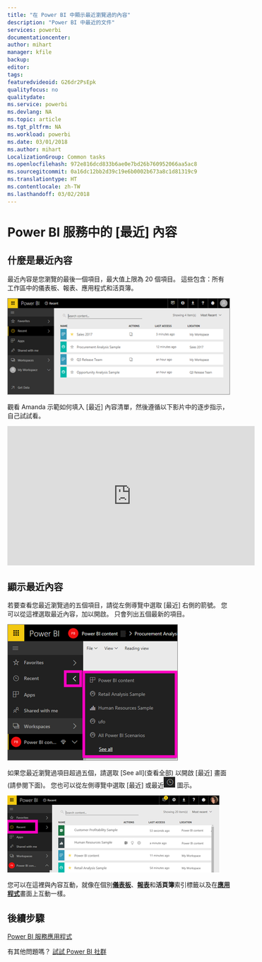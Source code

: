 ```yaml
---
title: "在 Power BI 中顯示最近瀏覽過的內容"
description: "Power BI 中最近的文件"
services: powerbi
documentationcenter: 
author: mihart
manager: kfile
backup: 
editor: 
tags: 
featuredvideoid: G26dr2PsEpk
qualityfocus: no
qualitydate: 
ms.service: powerbi
ms.devlang: NA
ms.topic: article
ms.tgt_pltfrm: NA
ms.workload: powerbi
ms.date: 03/01/2018
ms.author: mihart
LocalizationGroup: Common tasks
ms.openlocfilehash: 972e816dcd833b6ae0e7bd26b760952066aa5ac8
ms.sourcegitcommit: 0a16dc12bb2d39c19e6b0002b673a8c1d81319c9
ms.translationtype: HT
ms.contentlocale: zh-TW
ms.lasthandoff: 03/02/2018
---
```

# <a name="recent-content-in-power-bi-service"></a>Power BI 服務中的 [最近] 內容


## <a name="what-is-recent-content"></a>什麼是最近內容
最近內容是您瀏覽的最後一個項目，最大值上限為 20 個項目。  這些包含：所有工作區中的儀表板、報表、應用程式和活頁簿。

![最近內容視窗](media/service-recent/power-bi-recent-screen.png)

觀看 Amanda 示範如何填入 [最近] 內容清單，然後遵循以下影片中的逐步指示，自己試試看。

<iframe width="560" height="315" src="https://www.youtube.com/embed/G26dr2PsEpk" frameborder="0" allowfullscreen></iframe>

## <a name="display-recent-content"></a>顯示最近內容
若要查看您最近瀏覽過的五個項目，請從左側導覽中選取 [最近] 右側的箭號。  您可以從這裡選取最近內容，加以開啟。 只會列出五個最新的項目。

![最近內容飛出視窗](media/service-recent/power-bi-recent-flyout-new.png)

如果您最近瀏覽過項目超過五個，請選取 [See all]\(查看全部) 以開啟 [最近] 畫面 (請參閱下面)。 您也可以從左側導覽中選取 [最近] 或最近![最近圖示](media/service-recent/power-bi-recent-icon.png) 圖示。

![顯示所有最近內容](media/service-recent/power-bi-recent-list.png)

您可以在這裡與內容互動，就像在個別[**儀表板**](service-dashboards.md)、[**報表**](service-reports.md)和**活頁簿**索引標籤以及在[**應用程式**](service-install-use-apps.md)畫面上互動一樣。

## <a name="next-steps"></a>後續步驟
[Power BI 服務應用程式](service-install-use-apps.md)

有其他問題嗎？ [試試 Power BI 社群](http://community.powerbi.com/)

